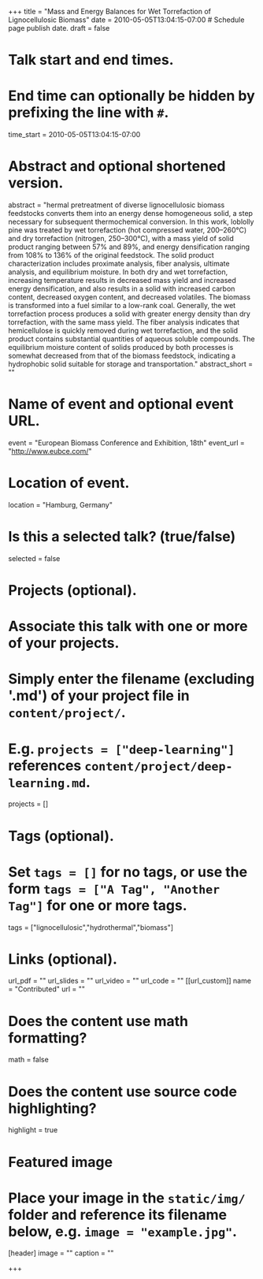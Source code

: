+++
title = "Mass and Energy Balances for Wet Torrefaction of Lignocellulosic Biomass"
date = 2010-05-05T13:04:15-07:00  # Schedule page publish date.
draft = false

# Talk start and end times.
#   End time can optionally be hidden by prefixing the line with `#`.
time_start = 2010-05-05T13:04:15-07:00


# Abstract and optional shortened version.
abstract = "hermal pretreatment of diverse lignocellulosic biomass feedstocks converts them into an energy dense homogeneous solid, a step necessary for subsequent thermochemical conversion. In this work, loblolly pine was treated by wet torrefaction (hot compressed water, 200–260°C) and dry torrefaction (nitrogen, 250–300°C), with a mass yield of solid product ranging between 57% and 89%, and energy densification ranging from 108% to 136% of the original feedstock. The solid product characterization includes proximate analysis, fiber analysis, ultimate analysis, and equilibrium moisture. In both dry and wet torrefaction, increasing temperature results in decreased mass yield and increased energy densification, and also results in a solid with increased carbon content, decreased oxygen content, and decreased volatiles. The biomass is transformed into a fuel similar to a low-rank coal. Generally, the wet torrefaction process produces a solid with greater energy density than dry torrefaction, with the same mass yield. The fiber analysis indicates that hemicellulose is quickly removed during wet torrefaction, and the solid product contains substantial quantities of aqueous soluble compounds. The equilibrium moisture content of solids produced by both processes is somewhat decreased from that of the biomass feedstock, indicating a hydrophobic solid suitable for storage and transportation."
abstract_short = ""

# Name of event and optional event URL.
event = "European Biomass Conference and Exhibition, 18th"
event_url = "http://www.eubce.com/"

# Location of event.
location = "Hamburg, Germany"

# Is this a selected talk? (true/false)
selected = false

# Projects (optional).
#   Associate this talk with one or more of your projects.
#   Simply enter the filename (excluding '.md') of your project file in `content/project/`.
#   E.g. `projects = ["deep-learning"]` references `content/project/deep-learning.md`.
projects = []

# Tags (optional).
#   Set `tags = []` for no tags, or use the form `tags = ["A Tag", "Another Tag"]` for one or more tags.
tags = ["lignocellulosic","hydrothermal","biomass"]

# Links (optional).
url_pdf = ""
url_slides = ""
url_video = ""
url_code = ""
[[url_custom]]
    name = "Contributed"
    url = ""

# Does the content use math formatting?
math = false

# Does the content use source code highlighting?
highlight = true

# Featured image
# Place your image in the `static/img/` folder and reference its filename below, e.g. `image = "example.jpg"`.
[header]
image = ""
caption = ""

+++
